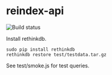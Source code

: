 # reindex-api

![Build status](https://circleci.com/gh/freiksenet/reindex-api.svg?style=shield&circle-token=080d24db0ad712462742bb77cd91a316c2267e46)

Install rethinkdb.

```shell
sudo pip install rethinkdb
rethinkdb restore test/testdata.tar.gz
```

See test/smoke.js for test queries.
